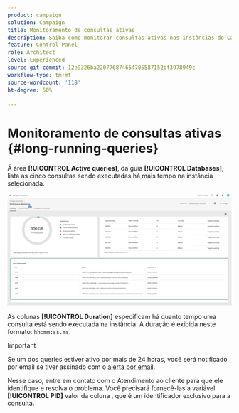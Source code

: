 ```yaml
---
product: campaign
solution: Campaign
title: Monitoramento de consultas ativas
description: Saiba como monitorar consultas ativas nas instâncias do Campaign no Painel de controle.
feature: Control Panel
role: Architect
level: Experienced
source-git-commit: 12e9326ba220776874654705587152bf3978949c
workflow-type: tm+mt
source-wordcount: '118'
ht-degree: 50%

---
```


# Monitoramento de consultas ativas {#long-running-queries}

Á área **[!UICONTROL Active queries]**, da guia **[!UICONTROL Databases]**, lista as cinco consultas sendo executadas há mais tempo na instância selecionada.

![](assets/active-queries.png)

As colunas **[!UICONTROL Duration]** especificam há quanto tempo uma consulta está sendo executada na instância. A duração é exibida neste formato: `hh:mm:ss.ms`.

>[!IMPORTANT]
>
>Se um dos queries estiver ativo por mais de 24 horas, você será notificado por email se tiver assinado com o [alerta por email](email-alerting.md).
>
>Nesse caso, entre em contato com o Atendimento ao cliente para que ele identifique e resolva o problema. Você precisará fornecê-las a variável **[!UICONTROL PID]** valor da coluna , que é um identificador exclusivo para a consulta.
